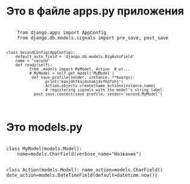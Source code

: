 
# Это в файле  apps.py приложения
<code>
    from django.apps import AppConfig
    from django.db.models.signals import pre_save, post_save
    
    class SecondConfig(AppConfig):
        default_auto_field = 'django.db.models.BigAutoField'
        name = 'second'
        def ready(self):
              from .models import MyModel, Action  # or...
              # MyModel = self.get_model('MyModel')
               def save_profile(sender, instance, **kwargs):
                     print('kasjdhfkajdshakjdsfhdfshj')
                     Action.objects.create(name_action=instance.name)
                     # registering signals with the model's string label
                post_save.connect(save_profile, sender='second.MyModel')
</code>

# Это models.py
<code>
class MyModel(models.Model):
    name=models.CharField(verbose_name="Название")

class Action(models.Model):
     name_action=models.CharField()
     date_action=models.DateTimeField(default=datetime.now())
</code>
